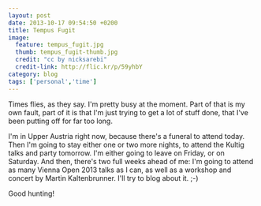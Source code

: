 ```yaml
---
layout: post
date: 2013-10-17 09:54:50 +0200
title: Tempus Fugit
image:
  feature: tempus_fugit.jpg
  thumb: tempus_fugit-thumb.jpg
  credit: "cc by nicksarebi"
  credit-link: http://flic.kr/p/59yhbY
category: blog
tags: ['personal','time']
---
```


Times flies, as they say. I'm pretty busy at the moment. Part of that is my own fault, part of it is that I'm just trying to get a lot of stuff done, that I've been putting off for far too long.

I'm in Upper Austria right now, because there's a funeral to attend today. Then I'm going to stay either one or two more nights, to attend the Kultig talks and party tomorrow. I'm either going to leave on Friday, or on Saturday. And then, there's two full weeks ahead of me: I'm going to attend as many Vienna Open 2013 talks as I can, as well as a workshop and concert by Martin Kaltenbrunner. I'll try to blog about it. ;-)

Good hunting!